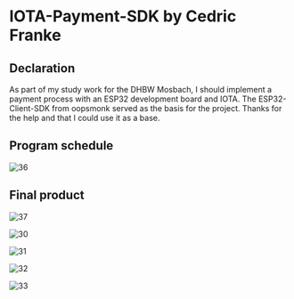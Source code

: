 # IOTA-Payment-SDK by Cedric Franke

## Declaration

As part of my study work for the DHBW Mosbach, I should implement a payment process with an ESP32 development board and IOTA.
The ESP32-Client-SDK from oopsmonk served as the basis for the project. Thanks for the help and that I could use it as a base.

## Program schedule

![36](https://user-images.githubusercontent.com/62056776/171879678-339ff5a4-0c25-4860-b23b-7c5fc123a995.png)

## Final product

![37](https://user-images.githubusercontent.com/62056776/171879870-4bd9788b-7229-4259-bbcf-8e93f5ef1c45.png)

![30](https://user-images.githubusercontent.com/62056776/171879969-62e026a1-6631-4a6d-87d1-af43a299bc40.png)

![31](https://user-images.githubusercontent.com/62056776/171880032-ad03b81a-ac99-410d-9103-f1c1cd845e7b.png)

![32](https://user-images.githubusercontent.com/62056776/171880051-2b450b3d-fac4-4904-8315-873ee010e840.png)

![33](https://user-images.githubusercontent.com/62056776/171880058-3b682b29-be42-40f5-aeea-b77eb7940b35.png)
